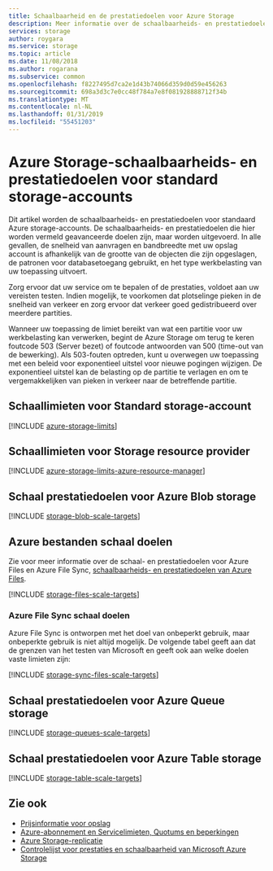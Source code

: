 ```yaml
---
title: Schaalbaarheid en de prestatiedoelen voor Azure Storage
description: Meer informatie over de schaalbaarheids- en prestatiedoelen, met inbegrip van capaciteit en snelheid van aanvragen voor binnenkomende en uitgaande bandbreedte, voor standard Azure storage-accounts.
services: storage
author: roygara
ms.service: storage
ms.topic: article
ms.date: 11/08/2018
ms.author: rogarana
ms.subservice: common
ms.openlocfilehash: f8227495d7ca2e1d43b74066d359d0d59e456263
ms.sourcegitcommit: 698a3d3c7e0cc48f784a7e8f081928888712f34b
ms.translationtype: MT
ms.contentlocale: nl-NL
ms.lasthandoff: 01/31/2019
ms.locfileid: "55451203"
---
```

# <a name="azure-storage-scalability-and-performance-targets-for-standard-storage-accounts"></a>Azure Storage-schaalbaarheids- en prestatiedoelen voor standard storage-accounts

Dit artikel worden de schaalbaarheids- en prestatiedoelen voor standaard Azure storage-accounts. De schaalbaarheids- en prestatiedoelen die hier worden vermeld geavanceerde doelen zijn, maar worden uitgevoerd. In alle gevallen, de snelheid van aanvragen en bandbreedte met uw opslag account is afhankelijk van de grootte van de objecten die zijn opgeslagen, de patronen voor databasetoegang gebruikt, en het type werkbelasting van uw toepassing uitvoert. 

Zorg ervoor dat uw service om te bepalen of de prestaties, voldoet aan uw vereisten testen. Indien mogelijk, te voorkomen dat plotselinge pieken in de snelheid van verkeer en zorg ervoor dat verkeer goed gedistribueerd over meerdere partities.

Wanneer uw toepassing de limiet bereikt van wat een partitie voor uw werkbelasting kan verwerken, begint de Azure Storage om terug te keren foutcode 503 (Server bezet) of foutcode antwoorden van 500 (time-out van de bewerking). Als 503-fouten optreden, kunt u overwegen uw toepassing met een beleid voor exponentieel uitstel voor nieuwe pogingen wijzigen. De exponentieel uitstel kan de belasting op de partitie te verlagen en om te vergemakkelijken van pieken in verkeer naar de betreffende partitie.

## <a name="standard-storage-account-scale-limits"></a>Schaallimieten voor Standard storage-account
[!INCLUDE [azure-storage-limits](../../../includes/azure-storage-limits.md)]

## <a name="storage-resource-provider-scale-limits"></a>Schaallimieten voor Storage resource provider 

[!INCLUDE [azure-storage-limits-azure-resource-manager](../../../includes/azure-storage-limits-azure-resource-manager.md)]

## <a name="azure-blob-storage-scale-targets"></a>Schaal prestatiedoelen voor Azure Blob storage
[!INCLUDE [storage-blob-scale-targets](../../../includes/storage-blob-scale-targets.md)]

## <a name="azure-files-scale-targets"></a>Azure bestanden schaal doelen
Zie voor meer informatie over de schaal- en prestatiedoelen voor Azure Files en Azure File Sync, [schaalbaarheids- en prestatiedoelen van Azure Files](../files/storage-files-scale-targets.md).

[!INCLUDE [storage-files-scale-targets](../../../includes/storage-files-scale-targets.md)]

### <a name="azure-file-sync-scale-targets"></a>Azure File Sync schaal doelen
Azure File Sync is ontworpen met het doel van onbeperkt gebruik, maar onbeperkte gebruik is niet altijd mogelijk. De volgende tabel geeft aan dat de grenzen van het testen van Microsoft en geeft ook aan welke doelen vaste limieten zijn:

[!INCLUDE [storage-sync-files-scale-targets](../../../includes/storage-sync-files-scale-targets.md)]

## <a name="azure-queue-storage-scale-targets"></a>Schaal prestatiedoelen voor Azure Queue storage
[!INCLUDE [storage-queues-scale-targets](../../../includes/storage-queues-scale-targets.md)]

## <a name="azure-table-storage-scale-targets"></a>Schaal prestatiedoelen voor Azure Table storage
[!INCLUDE [storage-table-scale-targets](../../../includes/storage-tables-scale-targets.md)]

## <a name="see-also"></a>Zie ook
* [Prijsinformatie voor opslag](https://azure.microsoft.com/pricing/details/storage/)
* [Azure-abonnement en Servicelimieten, Quotums en beperkingen](../../azure-subscription-service-limits.md)
* [Azure Storage-replicatie](../storage-redundancy.md)
* [Controlelijst voor prestaties en schaalbaarheid van Microsoft Azure Storage](../storage-performance-checklist.md)


